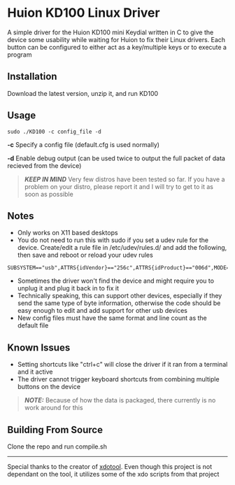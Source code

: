 # Huion KD100 Linux Driver
A simple driver for the Huion KD100 mini Keydial written in C to give the device some usability while waiting for Huion to fix their Linux drivers. Each button can be configured to either act as a key/multiple keys or to execute a program

Installation
------------
Download the latest version, unzip it, and run KD100

Usage
-----
```
sudo ./KD100 -c config_file -d
```
**-c**  Specify a config file (default.cfg is used normally)

**-d**  Enable debug output (can be used twice to output the full packet of data recieved from the device)

> **_KEEP IN MIND_**  Very few distros have been tested so far. If you have a problem on your distro, please report it and I will try to get to it as soon as possible

Notes
-----
- Only works on X11 based desktops
- You do not need to run this with sudo if you set a udev rule for the device. Create/edit a rule file in /etc/udev/rules.d/ and add the following, then save and reboot or reload your udev rules
```
SUBSYSTEM=="usb",ATTRS{idVendor}=="256c",ATTRS{idProduct}=="006d",MODE="0666",GROUP="plugdev"
```
- Sometimes the driver won't find the device and might require you to unplug it and plug it back in to fix it
- Technically speaking, this can support other devices, especially if they send the same type of byte information, otherwise the code should be easy enough to edit and add support for other usb devices
- New config files must have the same format and line count as the default file

Known Issues
------------
- Setting shortcuts like "ctrl+c" will close the driver if it ran from a terminal and it active
- The driver cannot trigger keyboard shortcuts from combining multiple buttons on the device
> **_NOTE:_**  Because of how the data is packaged, there currently is no work around for this

Building From Source
--------------------
Clone the repo and run compile.sh

--------------------
Special thanks to the creator of [xdotool](https://github.com/jordansissel/xdotool). Even though this project is not dependant on the tool, it utilizes some of the xdo scripts from that project 
